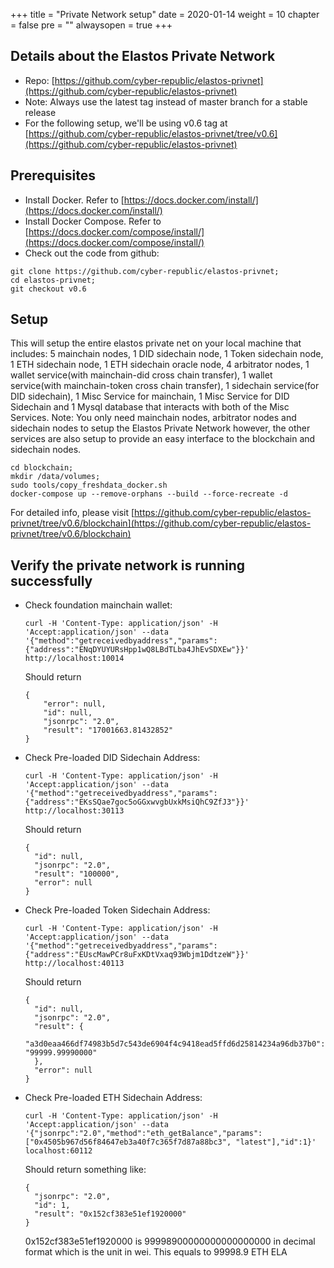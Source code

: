+++
title = "Private Network setup"
date = 2020-01-14
weight = 10
chapter = false
pre = ""
alwaysopen = true
+++ 

## Details about the Elastos Private Network
- Repo: [https://github.com/cyber-republic/elastos-privnet](https://github.com/cyber-republic/elastos-privnet)
- Note: Always use the latest tag instead of master branch for a stable release
- For the following setup, we'll be using v0.6 tag at [https://github.com/cyber-republic/elastos-privnet/tree/v0.6](https://github.com/cyber-republic/elastos-privnet)

## Prerequisites
- Install Docker. Refer to [https://docs.docker.com/install/](https://docs.docker.com/install/)
- Install Docker Compose. Refer to [https://docs.docker.com/compose/install/](https://docs.docker.com/compose/install/)
- Check out the code from github:

```
git clone https://github.com/cyber-republic/elastos-privnet;
cd elastos-privnet;
git checkout v0.6
```

## Setup
This will setup the entire elastos private net on your local machine that includes: 5 mainchain nodes, 1 DID sidechain node, 1 Token sidechain node, 1 ETH sidechain node, 1 ETH sidechain oracle node, 4 arbitrator nodes, 1 wallet service(with mainchain-did cross chain transfer), 1 wallet service(with mainchain-token cross chain transfer), 1 sidechain service(for DID sidechain), 1 Misc Service for mainchain, 1 Misc Service for DID Sidechain and 1 Mysql database that interacts with both of the Misc Services. 
Note: You only need mainchain nodes, arbitrator nodes and sidechain nodes to setup the Elastos Private Network however, the other services are also setup to provide an easy interface to the blockchain and sidechain nodes. 
```
cd blockchain;
mkdir /data/volumes;
sudo tools/copy_freshdata_docker.sh
docker-compose up --remove-orphans --build --force-recreate -d
```
For detailed info, please visit [https://github.com/cyber-republic/elastos-privnet/tree/v0.6/blockchain](https://github.com/cyber-republic/elastos-privnet/tree/v0.6/blockchain)

## Verify the private network is running successfully
- Check foundation mainchain wallet:
    
    ```
    curl -H 'Content-Type: application/json' -H 'Accept:application/json' --data '{"method":"getreceivedbyaddress","params":{"address":"ENqDYUYURsHpp1wQ8LBdTLba4JhEvSDXEw"}}' http://localhost:10014
    ```
    Should return 
    ```
    {
        "error": null,
        "id": null,
        "jsonrpc": "2.0",
        "result": "17001663.81432852"
    }
    ```
- Check Pre-loaded DID Sidechain Address:
    ```
    curl -H 'Content-Type: application/json' -H 'Accept:application/json' --data '{"method":"getreceivedbyaddress","params":{"address":"EKsSQae7goc5oGGxwvgbUxkMsiQhC9ZfJ3"}}' http://localhost:30113 
    ```

    Should return
    ```
    {
      "id": null,
      "jsonrpc": "2.0",
      "result": "100000",
      "error": null
    }  
    ```
- Check Pre-loaded Token Sidechain Address:
    ```
    curl -H 'Content-Type: application/json' -H 'Accept:application/json' --data '{"method":"getreceivedbyaddress","params":{"address":"EUscMawPCr8uFxKDtVxaq93Wbjm1DdtzeW"}}' http://localhost:40113
    ```

    Should return
    ```
    {
      "id": null,
      "jsonrpc": "2.0",
      "result": {
        "a3d0eaa466df74983b5d7c543de6904f4c9418ead5ffd6d25814234a96db37b0": "99999.99990000"
      },
      "error": null
    }
    ```

- Check Pre-loaded ETH Sidechain Address:
    ```
    curl -H 'Content-Type: application/json' -H 'Accept:application/json' --data '{"jsonrpc":"2.0","method":"eth_getBalance","params":["0x4505b967d56f84647eb3a40f7c365f7d87a88bc3", "latest"],"id":1}' localhost:60112
    ```
    
    Should return something like:
    ```
    {
      "jsonrpc": "2.0",
      "id": 1,
      "result": "0x152cf383e51ef1920000"
    }
    ```
    0x152cf383e51ef1920000 is 99998900000000000000000 in decimal format which is the unit in wei. This equals to 99998.9 ETH ELA